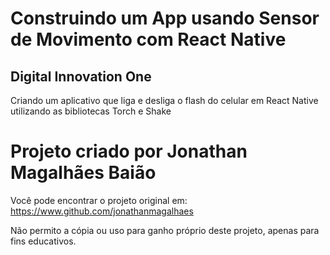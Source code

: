 # Construindo um App usando Sensor de Movimento com React Native

## Digital Innovation One

Criando um aplicativo que liga e desliga o flash do celular em React Native utilizando as bibliotecas Torch e Shake








# Projeto criado por Jonathan Magalhães Baião

Você pode encontrar o projeto original em: https://www.github.com/jonathanmagalhaes

Não permito a cópia ou uso para ganho próprio deste projeto, apenas para fins educativos.
